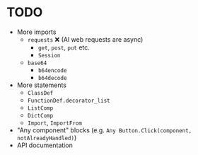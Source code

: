 <!-- ✅ ❌ -->

# TODO

* More imports
  * `requests` ❌ (AI web requests are async)
    * `get`, `post`, `put` etc.
    * `Session`
  * `base64`
    * `b64encode`
    * `b64decode`
* More statements
  * `ClassDef`
  * `FunctionDef.decorator_list`
  * `ListComp`
  * `DictComp`
  * `Import`, `ImportFrom`
* "Any component" blocks (e.g. `Any Button.Click(component, notAlreadyHandled)`)
* API documentation
